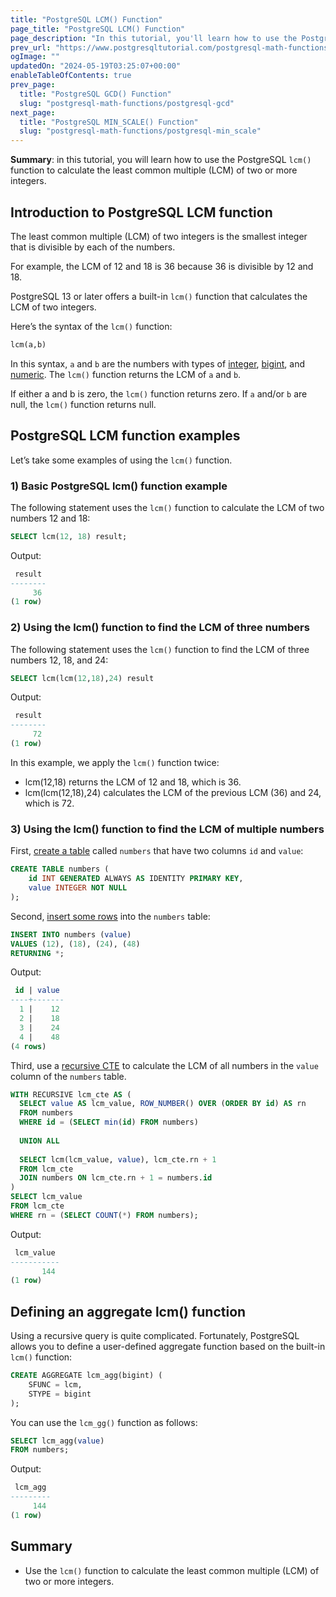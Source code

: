 ```yaml
---
title: "PostgreSQL LCM() Function"
page_title: "PostgreSQL LCM() Function"
page_description: "In this tutorial, you'll learn how to use the PostgreSQL lcm() function to calculate the least common multiple (LCM) of two or more integers."
prev_url: "https://www.postgresqltutorial.com/postgresql-math-functions/postgresql-lcm/"
ogImage: ""
updatedOn: "2024-05-19T03:25:07+00:00"
enableTableOfContents: true
prev_page: 
  title: "PostgreSQL GCD() Function"
  slug: "postgresql-math-functions/postgresql-gcd"
next_page: 
  title: "PostgreSQL MIN_SCALE() Function"
  slug: "postgresql-math-functions/postgresql-min_scale"
---
```





**Summary**: in this tutorial, you will learn how to use the PostgreSQL `lcm()` function to calculate the least common multiple (LCM) of two or more integers.


## Introduction to PostgreSQL LCM function

The least common multiple (LCM) of two integers is the smallest integer that is divisible by each of the numbers.

For example, the LCM of 12 and 18 is 36 because 36 is divisible by 12 and 18\.

PostgreSQL 13 or later offers a built\-in `lcm()` function that calculates the LCM of two integers.

Here’s the syntax of the `lcm()` function:


```sql
lcm(a,b)
```
In this syntax, `a` and `b` are the numbers with types of [integer](../postgresql-tutorial/postgresql-integer), [bigint](../postgresql-tutorial/postgresql-integer), and [numeric](../postgresql-tutorial/postgresql-numeric). The `lcm()` function returns the LCM of `a` and `b`.

If either a and b is zero, the `lcm()` function returns zero. If `a` and/or `b` are null, the `lcm()` function returns null.


## PostgreSQL LCM function examples

Let’s take some examples of using the `lcm()` function.


### 1\) Basic PostgreSQL lcm() function example

The following statement uses the `lcm()` function to calculate the LCM of two numbers 12 and 18:


```sql
SELECT lcm(12, 18) result;
```
Output:


```sql
 result
--------
     36
(1 row)
```

### 2\) Using the lcm() function to find the LCM of three numbers

The following statement uses the `lcm()` function to find the LCM of three numbers 12, 18, and 24:


```sql
SELECT lcm(lcm(12,18),24) result
```
Output:


```sql
 result
--------
     72
(1 row)
```
In this example, we apply the `lcm()` function twice:

* lcm(12,18\) returns the LCM of 12 and 18, which is 36\.
* lcm(lcm(12,18\),24\) calculates the LCM of the previous LCM (36\) and 24, which is 72\.


### 3\) Using the lcm() function to find the LCM of multiple numbers

First, [create a table](../postgresql-tutorial/postgresql-create-table) called `numbers` that have two columns `id` and `value`:


```sql
CREATE TABLE numbers (
    id INT GENERATED ALWAYS AS IDENTITY PRIMARY KEY,
    value INTEGER NOT NULL
);
```
Second, [insert some rows](../postgresql-tutorial/postgresql-insert-multiple-rows) into the `numbers` table:


```sql
INSERT INTO numbers (value) 
VALUES (12), (18), (24), (48)
RETURNING *;
```
Output:


```sql
 id | value
----+-------
  1 |    12
  2 |    18
  3 |    24
  4 |    48
(4 rows)
```
Third, use a [recursive CTE](../postgresql-tutorial/postgresql-recursive-query) to calculate the LCM of all numbers in the `value` column of the `numbers` table.


```sql
WITH RECURSIVE lcm_cte AS (
  SELECT value AS lcm_value, ROW_NUMBER() OVER (ORDER BY id) AS rn
  FROM numbers
  WHERE id = (SELECT min(id) FROM numbers)
  
  UNION ALL
  
  SELECT lcm(lcm_value, value), lcm_cte.rn + 1
  FROM lcm_cte
  JOIN numbers ON lcm_cte.rn + 1 = numbers.id
)
SELECT lcm_value
FROM lcm_cte
WHERE rn = (SELECT COUNT(*) FROM numbers);
```
Output:


```sql
 lcm_value
-----------
       144
(1 row)
```

## Defining an aggregate lcm() function

Using a recursive query is quite complicated. Fortunately, PostgreSQL allows you to define a user\-defined aggregate function based on the built\-in `lcm()` function:


```sql
CREATE AGGREGATE lcm_agg(bigint) (
    SFUNC = lcm,
    STYPE = bigint
);
```
You can use the `lcm_gg()` function as follows:


```sql
SELECT lcm_agg(value) 
FROM numbers;
```
Output:


```sql
 lcm_agg
---------
     144
(1 row)
```

## Summary

* Use the `lcm()` function to calculate the least common multiple (LCM) of two or more integers.

